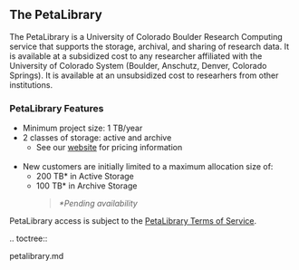 ## The PetaLibrary

The PetaLibrary is a University of Colorado Boulder Research Computing service that supports the storage, archival, and sharing of research data. It is available at a subsidized cost to any researcher affiliated with the University of Colorado System (Boulder, Anschutz, Denver, Colorado Springs). It is available at an unsubsidized cost to researhers from other institutions. 
 
### PetaLibrary Features 
- Minimum project size: 1 TB/year
- 2 classes of storage: active and archive
     * See our [website](https://www.colorado.edu/rc/resources/petalibrary/storageandrates) for pricing information
<br/><br/>
- New customers are initially limited to a maximum allocation size of: 
     * 200 TB* in Active Storage
     * 100 TB* in Archive Storage
		 > _*Pending availability_

PetaLibrary access is subject to the [PetaLibrary Terms of Service](https://www.colorado.edu/rc/resources/petalibrary/tos).

.. toctree::

   petalibrary.md
